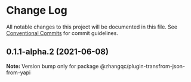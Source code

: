 # Change Log

All notable changes to this project will be documented in this file.
See [Conventional Commits](https://conventionalcommits.org) for commit guidelines.

## 0.1.1-alpha.2 (2021-06-08)

**Note:** Version bump only for package @zhangqc/plugin-transfrom-json-from-yapi
